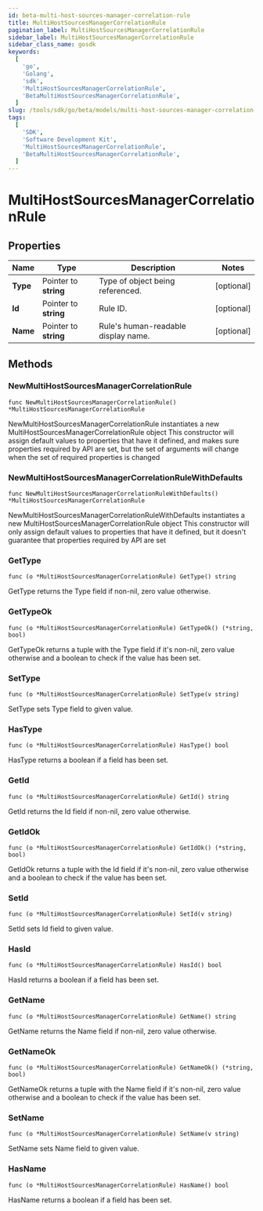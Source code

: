 ```yaml
---
id: beta-multi-host-sources-manager-correlation-rule
title: MultiHostSourcesManagerCorrelationRule
pagination_label: MultiHostSourcesManagerCorrelationRule
sidebar_label: MultiHostSourcesManagerCorrelationRule
sidebar_class_name: gosdk
keywords:
  [
    'go',
    'Golang',
    'sdk',
    'MultiHostSourcesManagerCorrelationRule',
    'BetaMultiHostSourcesManagerCorrelationRule',
  ]
slug: /tools/sdk/go/beta/models/multi-host-sources-manager-correlation-rule
tags:
  [
    'SDK',
    'Software Development Kit',
    'MultiHostSourcesManagerCorrelationRule',
    'BetaMultiHostSourcesManagerCorrelationRule',
  ]
---
```


# MultiHostSourcesManagerCorrelationRule

## Properties

| Name | Type | Description | Notes |
| --- | --- | --- | --- |
| **Type** | Pointer to **string** | Type of object being referenced. | [optional] |
| **Id** | Pointer to **string** | Rule ID. | [optional] |
| **Name** | Pointer to **string** | Rule's human-readable display name. | [optional] |

## Methods

### NewMultiHostSourcesManagerCorrelationRule

`func NewMultiHostSourcesManagerCorrelationRule() *MultiHostSourcesManagerCorrelationRule`

NewMultiHostSourcesManagerCorrelationRule instantiates a new MultiHostSourcesManagerCorrelationRule object This constructor will assign default values to properties that have it defined, and makes sure properties required by API are set, but the set of arguments will change when the set of required properties is changed

### NewMultiHostSourcesManagerCorrelationRuleWithDefaults

`func NewMultiHostSourcesManagerCorrelationRuleWithDefaults() *MultiHostSourcesManagerCorrelationRule`

NewMultiHostSourcesManagerCorrelationRuleWithDefaults instantiates a new MultiHostSourcesManagerCorrelationRule object This constructor will only assign default values to properties that have it defined, but it doesn't guarantee that properties required by API are set

### GetType

`func (o *MultiHostSourcesManagerCorrelationRule) GetType() string`

GetType returns the Type field if non-nil, zero value otherwise.

### GetTypeOk

`func (o *MultiHostSourcesManagerCorrelationRule) GetTypeOk() (*string, bool)`

GetTypeOk returns a tuple with the Type field if it's non-nil, zero value otherwise and a boolean to check if the value has been set.

### SetType

`func (o *MultiHostSourcesManagerCorrelationRule) SetType(v string)`

SetType sets Type field to given value.

### HasType

`func (o *MultiHostSourcesManagerCorrelationRule) HasType() bool`

HasType returns a boolean if a field has been set.

### GetId

`func (o *MultiHostSourcesManagerCorrelationRule) GetId() string`

GetId returns the Id field if non-nil, zero value otherwise.

### GetIdOk

`func (o *MultiHostSourcesManagerCorrelationRule) GetIdOk() (*string, bool)`

GetIdOk returns a tuple with the Id field if it's non-nil, zero value otherwise and a boolean to check if the value has been set.

### SetId

`func (o *MultiHostSourcesManagerCorrelationRule) SetId(v string)`

SetId sets Id field to given value.

### HasId

`func (o *MultiHostSourcesManagerCorrelationRule) HasId() bool`

HasId returns a boolean if a field has been set.

### GetName

`func (o *MultiHostSourcesManagerCorrelationRule) GetName() string`

GetName returns the Name field if non-nil, zero value otherwise.

### GetNameOk

`func (o *MultiHostSourcesManagerCorrelationRule) GetNameOk() (*string, bool)`

GetNameOk returns a tuple with the Name field if it's non-nil, zero value otherwise and a boolean to check if the value has been set.

### SetName

`func (o *MultiHostSourcesManagerCorrelationRule) SetName(v string)`

SetName sets Name field to given value.

### HasName

`func (o *MultiHostSourcesManagerCorrelationRule) HasName() bool`

HasName returns a boolean if a field has been set.
